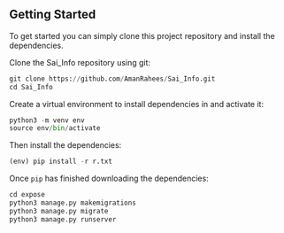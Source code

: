 ## Getting Started
To get started you can simply clone this project repository and install the dependencies.

Clone the Sai_Info repository using git:
```python
git clone https://github.com/AmanRahees/Sai_Info.git
cd Sai_Info
```

Create a virtual environment to install dependencies in and activate it:
```python
python3 -m venv env
source env/bin/activate
```

Then install the dependencies:
```python
(env) pip install -r r.txt
```

Once ```pip``` has finished downloading the dependencies:
```python
cd expose
python3 manage.py makemigrations
python3 manage.py migrate
python3 manage.py runserver
```
